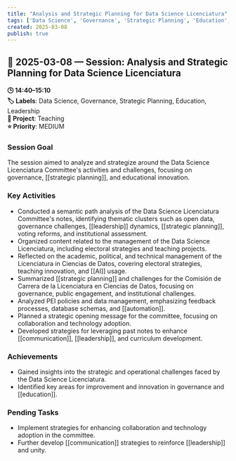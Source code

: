 ```yaml
---
title: "Analysis and Strategic Planning for Data Science Licenciatura"
tags: ['Data Science', 'Governance', 'Strategic Planning', 'Education', 'Leadership']
created: 2025-03-08
publish: true
---
```


## 📅 2025-03-08 — Session: Analysis and Strategic Planning for Data Science Licenciatura

**🕒 14:40–15:10**  
**🏷️ Labels**: Data Science, Governance, Strategic Planning, Education, Leadership  
**📂 Project**: Teaching  
**⭐ Priority**: MEDIUM  


### Session Goal
The session aimed to analyze and strategize around the Data Science Licenciatura Committee's activities and challenges, focusing on governance, [[strategic planning]], and educational innovation.

### Key Activities
- Conducted a semantic path analysis of the Data Science Licenciatura Committee's notes, identifying thematic clusters such as open data, governance challenges, [[leadership]] dynamics, [[strategic planning]], voting reforms, and institutional assessment.
- Organized content related to the management of the Data Science Licenciatura, including electoral strategies and teaching projects.
- Reflected on the academic, political, and technical management of the Licenciatura in Ciencias de Datos, covering electoral strategies, teaching innovation, and [[AI]] usage.
- Summarized [[strategic planning]] and challenges for the Comisión de Carrera de la Licenciatura en Ciencias de Datos, focusing on governance, public engagement, and institutional challenges.
- Analyzed PEI policies and data management, emphasizing feedback processes, database schemas, and [[automation]].
- Planned a strategic opening message for the committee, focusing on collaboration and technology adoption.
- Developed strategies for leveraging past notes to enhance [[communication]], [[leadership]], and curriculum development.

### Achievements
- Gained insights into the strategic and operational challenges faced by the Data Science Licenciatura.
- Identified key areas for improvement and innovation in governance and [[education]].

### Pending Tasks
- Implement strategies for enhancing collaboration and technology adoption in the committee.
- Further develop [[communication]] strategies to reinforce [[leadership]] and unity.
